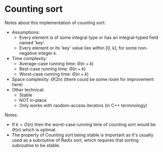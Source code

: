 # Counting sort
Notes about this implementation of counting sort:
* Assumptions: 
    * Every element is of some integral type or has an integral-typed field named 'key'.
    * Every element or its 'key' value lies within [0, k], for some non-negative integer k.
* Time complexity:
    * Average-case running time: $\Theta(n + k)$
    * Best-case running time: $\Theta(n + k)$
    * Worst-case running time: $\Theta(n + k)$
* Space complexity: $\Theta(2n)$ (there could be some room for improvement here)
* Other technical:
    * Stable
    * NOT in-place
    * Only works with random-access iterators (in C++ terminology)

Notes:
* If $k = O(n)$ then the worst-case running time of counting sort would be $\Theta(n)$ which is optimal.
* The property of Counting sort being stable is important as it's usually used as a subroutine of Radix sort, which requires that sorting subroutine to be stable.